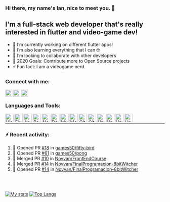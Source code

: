 ### Hi there, my name's Ian, nice to meet you. 👋

## I'm a full-stack web developer that's really interested in flutter and video-game dev!

- 🔭 I’m currently working on different flutter apps!
- 🌱 I’m also learning everything that I can 🤓
- 👯 I’m looking to collaborate with other developers
- 🥅 2020 Goals: Contribute more to Open Source projects
- ⚡ Fun fact: I am a videogame nerd.

### Connect with me:

<!-- [<img align="left" alt="codeSTACKr.com" width="22px" src="https://raw.githubusercontent.com/iconic/open-iconic/master/svg/globe.svg" />][website] -->

[<img align="left" alt="Ian Geier's  | LinkedIn" width="22px" src="https://cdn.jsdelivr.net/npm/simple-icons@v3/icons/linkedin.svg" />][linkedin]
[<img align="left" alt="Ian Geier's | Twitter" width="22px" src="https://cdn.jsdelivr.net/npm/simple-icons@v3/icons/twitter.svg" />][twitter]
[<img align="left" alt="Ian Geier's | Instagram" width="22px" src="https://cdn.jsdelivr.net/npm/simple-icons@v3/icons/instagram.svg" />][instagram]

<br />

### Languages and Tools:

[<img align="left" alt="Visual Studio Code" width="26px" src="https://cdn.jsdelivr.net/npm/simple-icons@v3/icons/visualstudiocode.svg" />][vscode]
[<img align="left" alt="Flutter" width="26px" src="https://cdn.jsdelivr.net/npm/simple-icons@v3/icons/flutter.svg" />][flutter]
[<img align="left" alt="Angular" width="26px" src="https://cdn.jsdelivr.net/npm/simple-icons@v3/icons/angular.svg" />][angular]
[<img align="left" alt="React" width="26px" src="https://cdn.jsdelivr.net/npm/simple-icons@v3/icons/react.svg" />][react]
[<img align="left" alt="Node.js" width="26px" src="https://cdn.jsdelivr.net/npm/simple-icons@v3/icons/node-dot-js.svg" />][node]
[<img align="left" alt="Deno" width="26px" src="https://cdn.jsdelivr.net/npm/simple-icons@v3/icons/deno.svg" />][deno]
[<img align="left" alt="MySQL" width="26px" src="https://cdn.jsdelivr.net/npm/simple-icons@v3/icons/mysql.svg" />][mysql]
[<img align="left" alt="MongoDB" width="26px" src="https://cdn.jsdelivr.net/npm/simple-icons@v3/icons/mongodb.svg" />][mongodb]
[<img align="left" alt="Git" width="26px" src="https://cdn.jsdelivr.net/npm/simple-icons@v3/icons/git.svg" />][git]
[<img align="left" alt="GitHub" width="26px" src="https://cdn.jsdelivr.net/npm/simple-icons@v3/icons/github.svg" />][github]
[<img align="left" alt="Unity" width="26px" src="https://cdn.jsdelivr.net/npm/simple-icons@v3/icons/unity.svg" />][unity]
[<img align="left" alt="Unity" width="26px" src="https://cdn.jsdelivr.net/npm/simple-icons@v3/icons/csharp.svg" />][csharp]
[<img align="left" alt="Unreal Engine" width="26px" src="https://cdn.jsdelivr.net/npm/simple-icons@v3/icons/unrealengine.svg" />][unrealengine]
[<img align="left" alt="Unity" width="26px" src="https://cdn.jsdelivr.net/npm/simple-icons@v3/icons/cplusplus.svg" />][cplusplus]

<br />

---
### :zap: Recent activity:

<!--START_SECTION:activity-->
1. 💪 Opened PR [#18](https://github.com//games50/fifty-bird/pull/18) in [games50/fifty-bird](https://github.com//games50/fifty-bird)
2. 💪 Opened PR [#61](https://github.com//games50/pong/pull/61) in [games50/pong](https://github.com//games50/pong)
3. 🎉 Merged PR [#10](https://github.com//Novvan/FrontEndCourse/pull/10) in [Novvan/FrontEndCourse](https://github.com//Novvan/FrontEndCourse)
4. 🎉 Merged PR [#14](https://github.com//Novvan/FinalProgramacion-8bitWitcher/pull/14) in [Novvan/FinalProgramacion-8bitWitcher](https://github.com//Novvan/FinalProgramacion-8bitWitcher)
5. 💪 Opened PR [#14](https://github.com//Novvan/FinalProgramacion-8bitWitcher/pull/14) in [Novvan/FinalProgramacion-8bitWitcher](https://github.com//Novvan/FinalProgramacion-8bitWitcher)
<!--END_SECTION:activity-->

<br />
<br />

[![My stats](https://github-readme-stats.vercel.app/api?username=novvan&show_icons=true&hide_border=true&count_private=true)](https://github.com/novvan) [![Top Langs](https://github-readme-stats.vercel.app/api/top-langs/?username=novvan&layout=compact&hide_border=true)](https://github.com/novvan)

<!-- [website]: https://codeSTACKr.com -->

[twitter]: https://twitter.com/iangeier
[instagram]: https://instagram.com/iangeier
[linkedin]: https://linkedin.com/in/iangeier
[vscode]: https://code.visualstudio.com/
[angular]: https://angular.io/
[react]: https://reactjs.org/
[node]: https://nodejs.org/
[deno]: https://deno.land/
[mysql]: https://www.mysql.com/
[mongodb]: https://www.mongodb.com/
[git]: https://git-scm.com/
[github]: https://github.com/Novvan/
[flutter]: https://flutter.dev/
[unity]: https://unity.com/
[unrealengine]: https://www.unrealengine.com/en-US/
[csharp]: https://docs.microsoft.com/en-us/dotnet/csharp/programming-guide/
[cplusplus]: https://docs.microsoft.com/en-us/cpp/?view=vs-2019
